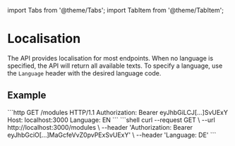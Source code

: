 import Tabs from '@theme/Tabs';
import TabItem from '@theme/TabItem';

# Localisation

The API provides localisation for most endpoints.
When no language is specified, the API will return all available texts.
To specify a language, use the `Language` header with the desired language code.

## Example

<Tabs groupId="http-language">
  <TabItem value="raw" label="RAW">
    ```http
      GET /modules HTTP/1.1
      Authorization: Bearer eyJhbGiLCJ[...]SvUExY
      Host: localhost:3000
      Language: EN
    ```
  </TabItem>
  <TabItem value="curl" label="cURL">
    ```shell
      curl --request GET \
        --url http://localhost:3000/modules \
        --header 'Authorization: Bearer eyJhbGciO[...]MaGcfeVvZ0pvPExSvUExY' \
        --header 'Language: DE'
    ```
  </TabItem>
</Tabs>



